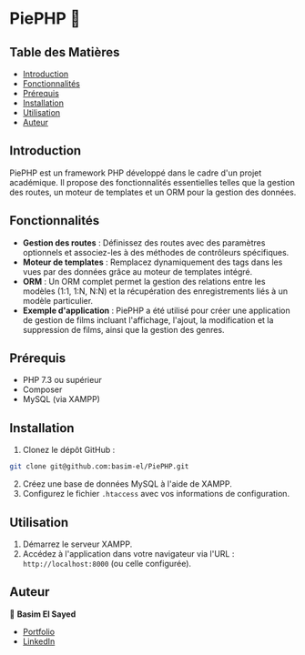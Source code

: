 # PiePHP 🍰

## Table des Matières

- [Introduction](#introduction)
- [Fonctionnalités](#fonctionnalités)
- [Prérequis](#prérequis)
- [Installation](#installation)
- [Utilisation](#utilisation)
- [Auteur](#auteur)

## Introduction

PiePHP est un framework PHP développé dans le cadre d'un projet académique. Il propose des fonctionnalités essentielles telles que la gestion des routes, un moteur de templates et un ORM pour la gestion des données.

## Fonctionnalités

- **Gestion des routes** : Définissez des routes avec des paramètres optionnels et associez-les à des méthodes de contrôleurs spécifiques.
- **Moteur de templates** : Remplacez dynamiquement des tags dans les vues par des données grâce au moteur de templates intégré.
- **ORM** : Un ORM complet permet la gestion des relations entre les modèles (1:1, 1:N, N:N) et la récupération des enregistrements liés à un modèle particulier.
- **Exemple d'application** : PiePHP a été utilisé pour créer une application de gestion de films incluant l'affichage, l'ajout, la modification et la suppression de films, ainsi que la gestion des genres.

## Prérequis

- PHP 7.3 ou supérieur
- Composer
- MySQL (via XAMPP)

## Installation

1. Clonez le dépôt GitHub :

```bash
git clone git@github.com:basim-el/PiePHP.git
```

2. Créez une base de données MySQL à l'aide de XAMPP.
3. Configurez le fichier `.htaccess` avec vos informations de configuration.

## Utilisation

1. Démarrez le serveur XAMPP.
2. Accédez à l'application dans votre navigateur via l'URL : `http://localhost:8000` (ou celle configurée).

## Auteur

👤 **Basim El Sayed**

- [Portfolio](https://www.eldev.fr/)
- [LinkedIn](https://www.linkedin.com/in/basim-el-sayed/)
